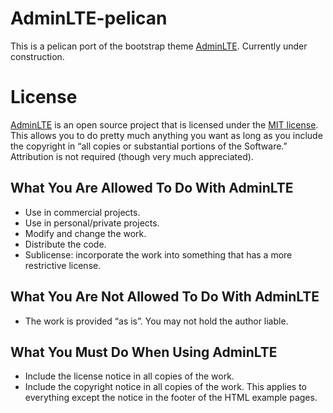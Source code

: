 # AdminLTE-pelican

This is a pelican port of the bootstrap theme [AdminLTE](https://github.com/ColorlibHQ/AdminLTE/). Currently under construction.



# License

[AdminLTE](https://adminlte.io/docs/3.2/index.html) is an open source project that is licensed under the [MIT license](https://opensource.org/licenses/MIT). This allows you to do pretty much anything you want as long as you include the copyright in “all copies or substantial portions of the Software.” Attribution is not required (though very much appreciated).

## What You Are Allowed To Do With AdminLTE

* Use in commercial projects.
* Use in personal/private projects.
* Modify and change the work.
* Distribute the code.
* Sublicense: incorporate the work into something that has a more restrictive license.

## What You Are Not Allowed To Do With AdminLTE

* The work is provided “as is”. You may not hold the author liable.

## What You Must Do When Using AdminLTE

* Include the license notice in all copies of the work.
* Include the copyright notice in all copies of the work. This applies to everything except the notice in the footer of the HTML example pages.


